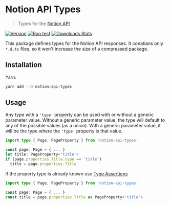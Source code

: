 # Notion API Types

> Types for the [Notion API](https://developers.notion.com)

[![Version][version-image]][version-link]
[![Run test][test-status]][test-link]
[![Downloads Stats][npm-downloads]][npm-link]

This package defines types for the Notion API responses. It conatians only `*.d.ts` files, so it won't increase the size of a compressed package.

## Installation

Yarn:

```sh
yarn add --D notion-api-types
```

## Usage

Any type with a `'type'` property can be used with or without a generic parameter value. Without a generic parameter value, the type will default to any of the possible values (as a union). With a generic parameter value, it will be the type where the `'type'` property is that value.

```ts
import type { Page, PageProperty } from 'notion-api-types'

const page: Page = { ... }
let title: PageProperty<'title'>
if (page.properties.Title.type == 'title')
  title = page.properties.Title
```

If the property type is already known use [Type Assertions](https://www.typescriptlang.org/docs/handbook/2/everyday-types.html#type-assertions)

```ts
import type { Page, PageProperty } from 'notion-api-types'

const page: Page = { ... }
const title = page.properties.Title as PageProperty<'title'>
```

<!-- Markdown link & img dfn's -->

[version-image]: https://img.shields.io/github/package-json/v/bkeys818/notion-api-types
[version-link]: https://github.com/bkeys818/notion-api-types/releases/tag/v0.2.0
[npm-downloads]: https://img.shields.io/npm/dm/notion-api-types.svg
[npm-link]: https://www.npmjs.com/package/notion-api-types/v/0.2.0
[test-status]: https://github.com/bkeys818/notion-api-types/actions/workflows/push-to-main.yaml/badge.svg?branch=main&event=push
[test-link]: https://github.com/bkeys818/notion-api-types/actions/workflows/push-to-main.yaml
